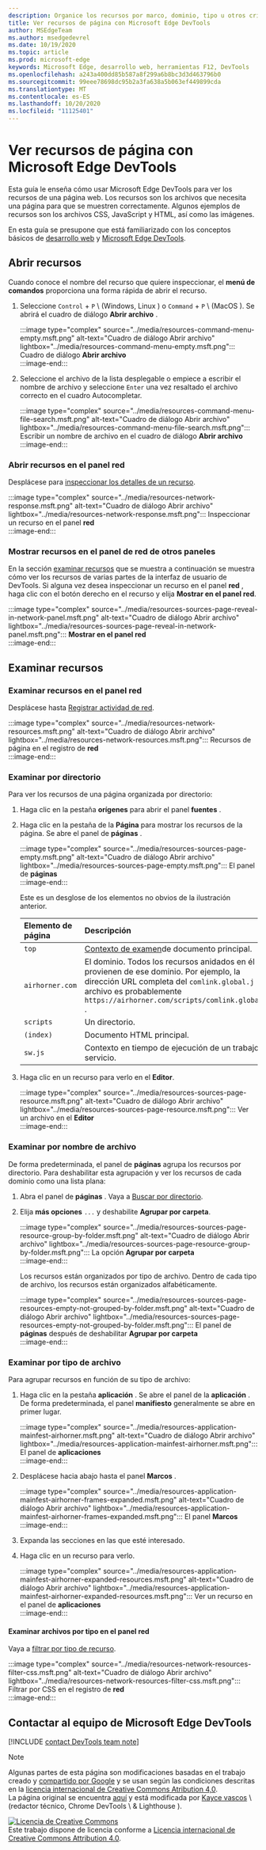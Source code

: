 ```yaml
---
description: Organice los recursos por marco, dominio, tipo u otros criterios.
title: Ver recursos de página con Microsoft Edge DevTools
author: MSEdgeTeam
ms.author: msedgedevrel
ms.date: 10/19/2020
ms.topic: article
ms.prod: microsoft-edge
keywords: Microsoft Edge, desarrollo web, herramientas F12, DevTools
ms.openlocfilehash: a243a400dd85b587a8f299a6b8bc3d3d463796b0
ms.sourcegitcommit: 99eee78698dc95b2a3fa638a5b063ef449899cda
ms.translationtype: MT
ms.contentlocale: es-ES
ms.lasthandoff: 10/20/2020
ms.locfileid: "11125401"
---
```

<!-- Copyright Kayce Basques 

   Licensed under the Apache License, Version 2.0 (the "License");
   you may not use this file except in compliance with the License.
   You may obtain a copy of the License at

       https://www.apache.org/licenses/LICENSE-2.0

   Unless required by applicable law or agreed to in writing, software
   distributed under the License is distributed on an "AS IS" BASIS,
   WITHOUT WARRANTIES OR CONDITIONS OF ANY KIND, either express or implied.
   See the License for the specific language governing permissions and
   limitations under the License.  -->  

# Ver recursos de página con Microsoft Edge DevTools  

  

Esta guía le enseña cómo usar Microsoft Edge DevTools para ver los recursos de una página web.  Los recursos son los archivos que necesita una página para que se muestren correctamente.  Algunos ejemplos de recursos son los archivos CSS, JavaScript y HTML, así como las imágenes.  

En esta guía se presupone que está familiarizado con los conceptos básicos de [desarrollo web][MDNLearnWebDevelopment] y [Microsoft Edge DevTools][MicrosoftEdgeDevTools].  

## Abrir recursos  

Cuando conoce el nombre del recurso que quiere inspeccionar, el **menú de comandos** proporciona una forma rápida de abrir el recurso.  

1.  Seleccione `Control` + `P` \ (Windows, Linux \) o `Command` + `P` \ (MacOS \).  Se abrirá el cuadro de diálogo **Abrir archivo** .  
    
    :::image type="complex" source="../media/resources-command-menu-empty.msft.png" alt-text="Cuadro de diálogo Abrir archivo" lightbox="../media/resources-command-menu-empty.msft.png":::
       Cuadro de diálogo **Abrir archivo**  
    :::image-end:::  
    
1.  Seleccione el archivo de la lista desplegable o empiece a escribir el nombre de archivo y seleccione `Enter` una vez resaltado el archivo correcto en el cuadro Autocompletar.  
    
    :::image type="complex" source="../media/resources-command-menu-file-search.msft.png" alt-text="Cuadro de diálogo Abrir archivo" lightbox="../media/resources-command-menu-file-search.msft.png":::
       Escribir un nombre de archivo en el cuadro de diálogo **Abrir archivo**  
    :::image-end:::  
    
### Abrir recursos en el panel red  

Desplácese para [inspeccionar los detalles de un recurso][DevtoolsNetworkInspectDetailsResource].  

:::image type="complex" source="../media/resources-network-response.msft.png" alt-text="Cuadro de diálogo Abrir archivo" lightbox="../media/resources-network-response.msft.png":::
   Inspeccionar un recurso en el panel **red**  
:::image-end:::  

### Mostrar recursos en el panel de red de otros paneles  

En la sección [examinar recursos](#browse-resources) que se muestra a continuación se muestra cómo ver los recursos de varias partes de la interfaz de usuario de DevTools.  Si alguna vez desea inspeccionar un recurso en el panel **red** , haga clic con el botón derecho en el recurso y elija **Mostrar en el panel red**.  

:::image type="complex" source="../media/resources-sources-page-reveal-in-network-panel.msft.png" alt-text="Cuadro de diálogo Abrir archivo" lightbox="../media/resources-sources-page-reveal-in-network-panel.msft.png":::
   **Mostrar en el panel red**  
:::image-end:::  

## Examinar recursos  

### Examinar recursos en el panel red  

Desplácese hasta [Registrar actividad de red][DevtoolsNetworkLogActivity].  

:::image type="complex" source="../media/resources-network-resources.msft.png" alt-text="Cuadro de diálogo Abrir archivo" lightbox="../media/resources-network-resources.msft.png":::
   Recursos de página en el registro de **red**  
:::image-end:::  

### Examinar por directorio  

Para ver los recursos de una página organizada por directorio:  

1.  Haga clic en la pestaña **orígenes** para abrir el panel **fuentes** .  
1.  Haga clic en la pestaña de la **Página** para mostrar los recursos de la página.  Se abre el panel de **páginas** .  
    
    :::image type="complex" source="../media/resources-sources-page-empty.msft.png" alt-text="Cuadro de diálogo Abrir archivo" lightbox="../media/resources-sources-page-empty.msft.png":::
       El panel de **páginas**  
    :::image-end:::  
    
    Este es un desglose de los elementos no obvios de la ilustración anterior.  
    
    | Elemento de página | Descripción |  
    |:--- |:--- |  
    | `top` | [Contexto de examen][MDNInlineFrame]de documento principal. |  
    | `airhorner.com` | El dominio.  Todos los recursos anidados en él provienen de ese dominio.  Por ejemplo, la dirección URL completa del `comlink.global.j` archivo es probablemente `https://airhorner.com/scripts/comlink.global.js` . |  
    | `scripts` | Un directorio. |  
    | `(index)` | Documento HTML principal. |  
    | `sw.js` | Contexto en tiempo de ejecución de un trabajo de servicio. |  
    
1.  Haga clic en un recurso para verlo en el **Editor**.  
    
    :::image type="complex" source="../media/resources-sources-page-resource.msft.png" alt-text="Cuadro de diálogo Abrir archivo" lightbox="../media/resources-sources-page-resource.msft.png":::
       Ver un archivo en el **Editor**  
    :::image-end:::  
    
### Examinar por nombre de archivo  

De forma predeterminada, el panel de **páginas** agrupa los recursos por directorio.  Para deshabilitar esta agrupación y ver los recursos de cada dominio como una lista plana:  

1.  Abra el panel de **páginas** .  Vaya a [Buscar por directorio](#browse-by-directory).  
1.  Elija **más opciones** `...` y deshabilite **Agrupar por carpeta**.  
    
    :::image type="complex" source="../media/resources-sources-page-resource-group-by-folder.msft.png" alt-text="Cuadro de diálogo Abrir archivo" lightbox="../media/resources-sources-page-resource-group-by-folder.msft.png":::
       La opción **Agrupar por carpeta**  
    :::image-end:::  
    
    Los recursos están organizados por tipo de archivo.  Dentro de cada tipo de archivo, los recursos están organizados alfabéticamente.  
    
    :::image type="complex" source="../media/resources-sources-page-resources-empty-not-grouped-by-folder.msft.png" alt-text="Cuadro de diálogo Abrir archivo" lightbox="../media/resources-sources-page-resources-empty-not-grouped-by-folder.msft.png":::
       El panel de **páginas** después de deshabilitar **Agrupar por carpeta**  
    :::image-end:::  
    
### Examinar por tipo de archivo  

Para agrupar recursos en función de su tipo de archivo:  

1.  Haga clic en la pestaña **aplicación** .  Se abre el panel de la **aplicación** .  De forma predeterminada, el panel **manifiesto** generalmente se abre en primer lugar.  
    
    :::image type="complex" source="../media/resources-application-mainfest-airhorner.msft.png" alt-text="Cuadro de diálogo Abrir archivo" lightbox="../media/resources-application-mainfest-airhorner.msft.png":::
       El panel de **aplicaciones**  
    :::image-end:::  
    
1.  Desplácese hacia abajo hasta el panel **Marcos** .  
    
    :::image type="complex" source="../media/resources-application-mainfest-airhorner-frames-expanded.msft.png" alt-text="Cuadro de diálogo Abrir archivo" lightbox="../media/resources-application-mainfest-airhorner-frames-expanded.msft.png":::
       El panel **Marcos**  
    :::image-end:::  
    
1.  Expanda las secciones en las que esté interesado.  
1.  Haga clic en un recurso para verlo.  
    
    :::image type="complex" source="../media/resources-application-mainfest-airhorner-expanded-resources.msft.png" alt-text="Cuadro de diálogo Abrir archivo" lightbox="../media/resources-application-mainfest-airhorner-expanded-resources.msft.png":::
       Ver un recurso en el panel de **aplicaciones**  
    :::image-end:::  
    
#### Examinar archivos por tipo en el panel red  

Vaya a [filtrar por tipo de recurso][DevtoolsNetworkFilterByResourceType].  

:::image type="complex" source="../media/resources-network-resources-filter-css.msft.png" alt-text="Cuadro de diálogo Abrir archivo" lightbox="../media/resources-network-resources-filter-css.msft.png":::
   Filtrar por CSS en el registro de **red**  
:::image-end:::  

## Contactar al equipo de Microsoft Edge DevTools  

[!INCLUDE [contact DevTools team note](../includes/contact-devtools-team-note.md)]  

<!-- links -->  

[MicrosoftEdgeDevTools]: ../../devtools-guide-chromium.md "Herramientas para desarrolladores de Microsoft Edge (cromo) | Microsoft docs"  
[DevtoolsNetworkFilterByResourceType]: ../network/index.md#filter-by-resource-type "Filtrar por tipo de recurso-comprobar actividad de red en Microsoft Edge DevTools | Microsoft docs"  
[DevtoolsNetworkInspectDetailsResource]: ../network/index.md#inspect-the-details-of-the-resource "Revise los detalles de la actividad de red inspeccionar recursos en Microsoft Edge DevTools | Microsoft docs"  
[DevtoolsNetworkLogActivity]: ../network/index.md#log-network-activity "Registrar actividad de red: inspeccionar actividad de red en Microsoft Edge DevTools | Microsoft docs"  

[MDNInlineFrame]: https://developer.mozilla.org/docs/Web/HTML/Element/iframe "<> iframe: el elemento marco alineado | MDN"  
[MDNLearnWebDevelopment]: https://developer.mozilla.org/docs/Learn "Aprenda el desarrollo web | MDN"  

> [!NOTE]
> Algunas partes de esta página son modificaciones basadas en el trabajo creado y [compartido por Google][GoogleSitePolicies] y se usan según las condiciones descritas en la [licencia internacional de Creative Commons Atribution 4,0][CCA4IL].  
> La página original se encuentra [aquí](https://developers.google.com/web/tools/chrome-devtools/resources/index) y está modificada por [Kayce vascos][KayceBasques] \ (redactor técnico, Chrome DevTools \ & Lighthouse \).  

[![Licencia de Creative Commons][CCby4Image]][CCA4IL]  
Este trabajo dispone de licencia conforme a [Licencia internacional de Creative Commons Attribution 4.0][CCA4IL].  

[CCA4IL]: https://creativecommons.org/licenses/by/4.0  
[CCby4Image]: https://i.creativecommons.org/l/by/4.0/88x31.png  
[GoogleSitePolicies]: https://developers.google.com/terms/site-policies  
[KayceBasques]: https://developers.google.com/web/resources/contributors/kaycebasques  
